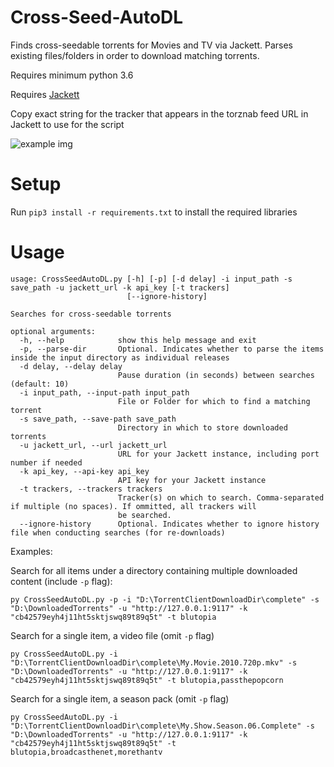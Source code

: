 # Cross-Seed-AutoDL
Finds cross-seedable torrents for Movies and TV via Jackett. Parses existing files/folders in order to download matching torrents.

Requires minimum python 3.6

Requires [Jackett](https://github.com/Jackett/Jackett)

Copy exact string for the tracker that appears in the torznab feed URL in Jackett to use for the script

![example img](https://i.ibb.co/8YdNh5v/image.png)


# Setup


Run `pip3 install -r requirements.txt` to install the required libraries


# Usage

	usage: CrossSeedAutoDL.py [-h] [-p] [-d delay] -i input_path -s save_path -u jackett_url -k api_key [-t trackers]
	                          [--ignore-history]

	Searches for cross-seedable torrents

	optional arguments:
	  -h, --help            show this help message and exit
	  -p, --parse-dir       Optional. Indicates whether to parse the items inside the input directory as individual releases
	  -d delay, --delay delay
	                        Pause duration (in seconds) between searches (default: 10)
	  -i input_path, --input-path input_path
	                        File or Folder for which to find a matching torrent
	  -s save_path, --save-path save_path
	                        Directory in which to store downloaded torrents
	  -u jackett_url, --url jackett_url
	                        URL for your Jackett instance, including port number if needed
	  -k api_key, --api-key api_key
	                        API key for your Jackett instance
	  -t trackers, --trackers trackers
	                        Tracker(s) on which to search. Comma-separated if multiple (no spaces). If ommitted, all trackers will
	                        be searched.
	  --ignore-history      Optional. Indicates whether to ignore history file when conducting searches (for re-downloads)

Examples:

Search for all items under a directory containing multiple downloaded content (include `-p` flag):

	py CrossSeedAutoDL.py -p -i "D:\TorrentClientDownloadDir\complete" -s "D:\DownloadedTorrents" -u "http://127.0.0.1:9117" -k "cb42579eyh4j11ht5sktjswq89t89q5t" -t blutopia

Search for a single item, a video file (omit `-p` flag)

	py CrossSeedAutoDL.py -i "D:\TorrentClientDownloadDir\complete\My.Movie.2010.720p.mkv" -s "D:\DownloadedTorrents" -u "http://127.0.0.1:9117" -k "cb42579eyh4j11ht5sktjswq89t89q5t" -t blutopia,passthepopcorn

Search for a single item, a season pack (omit `-p` flag)

	py CrossSeedAutoDL.py -i "D:\TorrentClientDownloadDir\complete\My.Show.Season.06.Complete" -s "D:\DownloadedTorrents" -u "http://127.0.0.1:9117" -k "cb42579eyh4j11ht5sktjswq89t89q5t" -t blutopia,broadcasthenet,morethantv